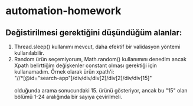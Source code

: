 # automation-homework
## Değistirilmesi gerektiğini düşündüğüm alanlar:
   <ol>
        <li> Thread.sleep() kullanımı mevcut, daha efektif bir validasyon yöntemi kullanılabilir.</li>
        <li> Random ürün seçemiyorum, Math.random() kullanımını denedim ancak Xpath belirttiğim değişkenler constant olması gerektiği için kullanamadım. Örnek olarak ürün xpath'i: <br> 
        "//*[@id="search-app"]/div/div/div[2]/div[2]/div/div[15]" <br><br> olduğunda arama sonucundaki 15. ürünü gösteriyor, ancak bu "15" olan bölümü 1-24 aralığında bir sayıya çevirilmeli.</li>
    </ol>
